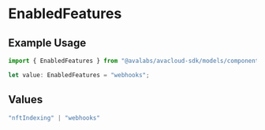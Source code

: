 # EnabledFeatures

## Example Usage

```typescript
import { EnabledFeatures } from "@avalabs/avacloud-sdk/models/components";

let value: EnabledFeatures = "webhooks";
```

## Values

```typescript
"nftIndexing" | "webhooks"
```